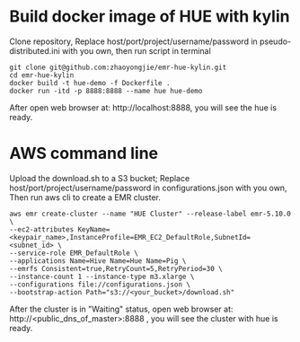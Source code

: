 # Build docker image of HUE with kylin
Clone repository, Replace host/port/project/username/password in pseudo-distributed.ini with you own, then run script in terminal

```
git clone git@github.com:zhaoyongjie/emr-hue-kylin.git
cd emr-hue-kylin
docker build -t hue-demo -f Dockerfile .
docker run -itd -p 8888:8888 --name hue hue-demo
```

After open web browser at: http://localhost:8888, you will see the hue is ready.

# AWS command line
Upload the download.sh to a S3 bucket; Replace host/port/project/username/password in configurations.json with you own, Then run aws cli to create a EMR cluster.

```
aws emr create-cluster --name "HUE Cluster" --release-label emr-5.10.0 \
--ec2-attributes KeyName=<keypair_name>,InstanceProfile=EMR_EC2_DefaultRole,SubnetId=<subnet_id> \
--service-role EMR_DefaultRole \
--applications Name=Hive Name=Hue Name=Pig \
--emrfs Consistent=true,RetryCount=5,RetryPeriod=30 \
--instance-count 1 --instance-type m3.xlarge \
--configurations file://configurations.json \
--bootstrap-action Path="s3://<your_bucket>/download.sh"
```

After the cluster is in "Waiting" status, open web browser at:
http://<public_dns_of_master>:8888 , you will see the cluster with hue is ready.
